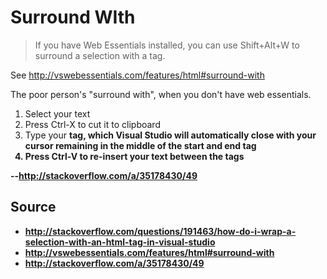 ﻿# Surround WIth

> If you have Web Essentials installed, you can use Shift+Alt+W to surround a selection with a tag.

See http://vswebessentials.com/features/html#surround-with

The poor person's "surround with", when you don't have web essentials.

1. Select your text
2. Press Ctrl-X to cut it to clipboard
3. Type your <strong> tag, which Visual Studio will automatically close with your cursor remaining in the middle of the start and end tag
4. Press Ctrl-V to re-insert your text between the tags

--http://stackoverflow.com/a/35178430/49

## Source

 * http://stackoverflow.com/questions/191463/how-do-i-wrap-a-selection-with-an-html-tag-in-visual-studio
 * http://vswebessentials.com/features/html#surround-with
 * http://stackoverflow.com/a/35178430/49